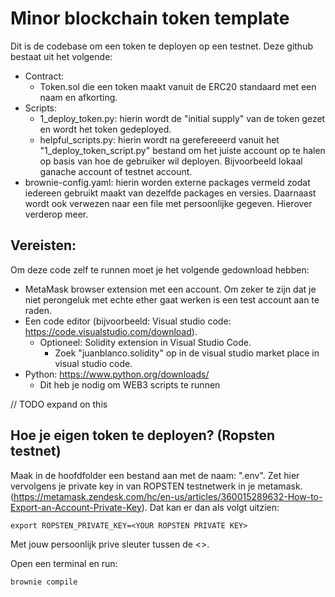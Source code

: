 # Minor blockchain token template

Dit is de codebase om een token te deployen op een testnet. Deze github bestaat uit het volgende:

- Contract:
  - Token.sol die een token maakt vanuit de ERC20 standaard met een naam en afkorting.
- Scripts:
  - 1_deploy_token.py: hierin wordt de "initial supply" van de token gezet en wordt het token gedeployed.
  - helpful_scripts.py: hierin wordt na gerefereeerd vanuit het "1_deploy_token_script.py" bestand om het juiste account op te halen op basis van hoe de gebruiker wil deployen. Bijvoorbeeld lokaal ganache account of testnet account.
- brownie-config.yaml: hierin worden externe packages vermeld zodat iedereen gebruikt maakt van dezelfde packages en versies. Daarnaast wordt ook verwezen naar een file met persoonlijke gegeven. Hierover verderop meer.

## Vereisten:

Om deze code zelf te runnen moet je het volgende gedownload hebben:

- MetaMask browser extension met een account. Om zeker te zijn dat je niet perongeluk met echte ether gaat werken is een test account aan te raden.
- Een code editor (bijvoorbeeld: Visual studio code: https://code.visualstudio.com/download).
  - Optioneel: Solidity extension in Visual Studio Code.
    - Zoek "juanblanco.solidity" op in de visual studio market place in visual studio code.
- Python: https://www.python.org/downloads/
  - Dit heb je nodig om WEB3 scripts te runnen

// TODO expand on this

## Hoe je eigen token te deployen? (Ropsten testnet)

Maak in de hoofdfolder een bestand aan met de naam: ".env". Zet hier vervolgens je private key in van ROPSTEN testnetwerk in je metamask. (https://metamask.zendesk.com/hc/en-us/articles/360015289632-How-to-Export-an-Account-Private-Key).
Dat kan er dan als volgt uitzien:

```solidity
export ROPSTEN_PRIVATE_KEY=<YOUR ROPSTEN PRIVATE KEY>
```

Met jouw persoonlijk prive sleuter tussen de <>.

Open een terminal en run:

```solidity
brownie compile
```
